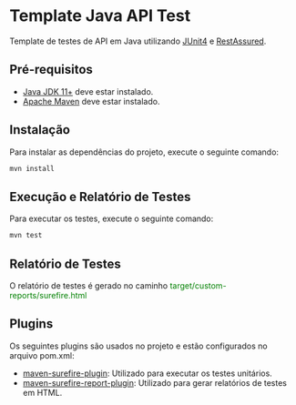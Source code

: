 # Template Java API Test
Template de testes de API em Java utilizando [JUnit4](https://junit.org/junit4/) e [RestAssured](https://rest-assured.io/).

## Pré-requisitos
- [Java JDK 11+](https://www.oracle.com/java/technologies/javase-jdk11-downloads.html) deve estar instalado.
- [Apache Maven](https://maven.apache.org/download.cgi) deve estar instalado.

## Instalação
Para instalar as dependências do projeto, execute o seguinte comando:

```sh
mvn install
```

## Execução e Relatório de Testes
Para executar os testes, execute o seguinte comando:

```sh
mvn test
```

## Relatório de Testes
O relatório de testes é gerado no caminho <span style="color:green">target/custom-reports/surefire.html</span>

## Plugins
Os seguintes plugins são usados no projeto e estão configurados no arquivo pom.xml:

- [maven-surefire-plugin](https://maven.apache.org/surefire/maven-surefire-plugin/): Utilizado para executar os testes unitários.</br>
- [maven-surefire-report-plugin](https://maven.apache.org/surefire/maven-surefire-report-plugin/): Utilizado para gerar relatórios de testes em HTML.
